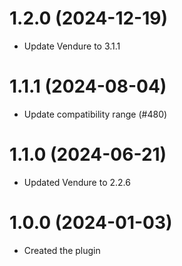 # 1.2.0 (2024-12-19)

- Update Vendure to 3.1.1

# 1.1.1 (2024-08-04)

- Update compatibility range (#480)

# 1.1.0 (2024-06-21)

- Updated Vendure to 2.2.6

# 1.0.0 (2024-01-03)

- Created the plugin
